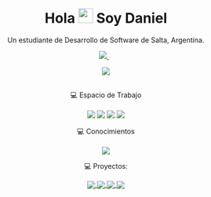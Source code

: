 <h1 align='center'>
  Hola <img src="https://user-images.githubusercontent.com/1303154/88677602-1635ba80-d120-11ea-84d8-d263ba5fc3c0.gif" width="30"> Soy Daniel
</h1>

<p align='center'>
  Un estudiante de Desarrollo de Software de Salta, Argentina.
</p>

<p align='center'>
  <a href="https://www.linkedin.com/in/daniel-alejandro-tejerina/">
    <img src="https://img.shields.io/badge/linkedin-%230077B5.svg?&style=for-the-badge&logo=linkedin&logoColor=white" />
  </a>&nbsp;&nbsp;
</p>

<div align= 'center'>
    <a href="#"><img src="https://github-readme-stats.vercel.app/api/top-langs/?username=Mettralla&layout=compact&theme=midnight-purple"></a><br/>
</div>
  <!--<td align='center'><a href="#"><img src="https://github-readme-stats.vercel.app/api?username=Mettralla&show_icons=true&count_private=true&theme=midnight-purple" width="350"></a></td>-->
<br/>

<p align='center'>
  💻 Espacio de Trabajo<br/><br/>
  <img src="https://img.shields.io/badge/Windows-0078D6?style=for-the-badge&logo=windows&logoColor=white" />
  <img src="https://img.shields.io/badge/Intel-Core_i5_7th-0071C5?style=for-the-badge&logo=intel&logoColor=white" />
  <img src="https://img.shields.io/badge/RAM-8GB-%230071C5.svg?&style=for-the-badge&logoColor=white" />
  <img src="https://img.shields.io/badge/nvidia-gt%20710-%2376B900.svg?&style=for-the-badge&logo=nvidia&logoColor=white" />
</p>

<p align="center">
  💻 Conocimientos<br/><br/>
  <a href="https://skillicons.dev">
    <img src="https://skillicons.dev/icons?i=html,css,js,ruby,rails,python,django,cpp" />
  </a>
</p>


<p align="center">
  💻 Proyectos:<br/>
</p>

<div align="center">

  
<a href="https://github.com/Mettralla/WebApp">
  <img align="center" src="https://github-readme-stats.vercel.app/api/pin/?username=Mettralla&repo=WebApp&theme=midnight-purple" />
</a>

<a href="https://github.com/Mettralla/QuarkDesafio">
 <img align="center" src="https://github-readme-stats.vercel.app/api/pin/?username=Mettralla&repo=QuarkDesafio&theme=midnight-purple" />
</a>

<a href="https://github.com/Mettralla/old_alkemy_challenge_disney_api">
 <img align="center" src="https://github-readme-stats.vercel.app/api/pin/?username=Mettralla&repo=old_alkemy_challenge_disney_api&theme=midnight-purple" />
</a>

<a href="https://github.com/Mettralla/GGJ-Heaven-or-Hell">
  <img align="center" src="https://github-readme-stats.vercel.app/api/pin/?username=Mettralla&repo=GGJ-Heaven-or-Hell&theme=midnight-purple" />
</a>
</div>
